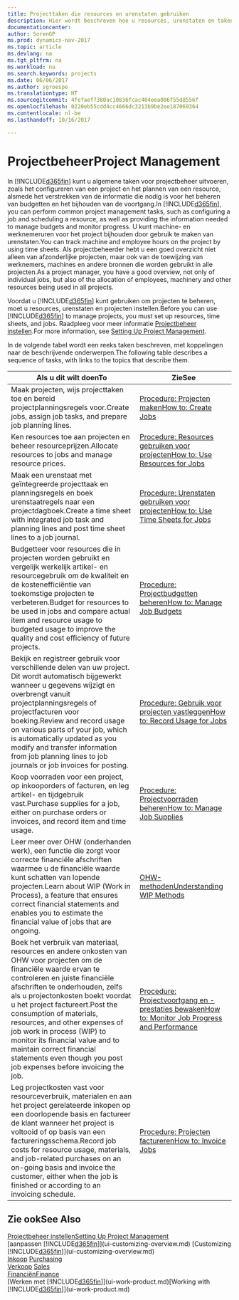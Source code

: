 ```yaml
---
title: Projecttaken die resources en urenstaten gebruiken
description: Hier wordt beschreven hoe u resources, urenstaten en taken gebruikt om projecten te beheren.
documentationcenter: 
author: SorenGP
ms.prod: dynamics-nav-2017
ms.topic: article
ms.devlang: na
ms.tgt_pltfrm: na
ms.workload: na
ms.search.keywords: projects
ms.date: 06/06/2017
ms.author: sgroespe
ms.translationtype: HT
ms.sourcegitcommit: 4fefaef7380ac10836fcac404eea006f55d8556f
ms.openlocfilehash: 0220eb55cdd4cc4666dc3213b9be2ee187069364
ms.contentlocale: nl-be
ms.lasthandoff: 10/16/2017

---
```

# <a name="project-management"></a><span data-ttu-id="41782-103">Projectbeheer</span><span class="sxs-lookup"><span data-stu-id="41782-103">Project Management</span></span>
<span data-ttu-id="41782-104">In [!INCLUDE[d365fin](includes/d365fin_md.md)] kunt u algemene taken voor projectbeheer uitvoeren, zoals het configureren van een project en het plannen van een resource, alsmede het verstrekken van de informatie die nodig is voor het beheren van budgetten en het bijhouden van de voortgang.</span><span class="sxs-lookup"><span data-stu-id="41782-104">In [!INCLUDE[d365fin](includes/d365fin_md.md)], you can perform common project management tasks, such as configuring a job and scheduling a resource, as well as providing the information needed to manage budgets and monitor progress.</span></span> <span data-ttu-id="41782-105">U kunt machine- en werknemeruren voor het project bijhouden door gebruik te maken van urenstaten.</span><span class="sxs-lookup"><span data-stu-id="41782-105">You can track machine and employee hours on the project by using time sheets.</span></span> <span data-ttu-id="41782-106">Als projectbeheerder hebt u een goed overzicht niet alleen van afzonderlijke projecten, maar ook van de toewijzing van werknemers, machines en andere bronnen die worden gebruikt in alle projecten.</span><span class="sxs-lookup"><span data-stu-id="41782-106">As a project manager, you have a good overview, not only of individual jobs, but also of the allocation of employees, machinery and other resources being used in all projects.</span></span>

<span data-ttu-id="41782-107">Voordat u [!INCLUDE[d365fin](includes/d365fin_md.md)] kunt gebruiken om projecten te beheren, moet u resources, urenstaten en projecten instellen.</span><span class="sxs-lookup"><span data-stu-id="41782-107">Before you can use [!INCLUDE[d365fin](includes/d365fin_md.md)] to manage projects, you must set up resources, time sheets, and jobs.</span></span> <span data-ttu-id="41782-108">Raadpleeg voor meer informatie [Projectbeheer instellen](projects-setup-projects.md).</span><span class="sxs-lookup"><span data-stu-id="41782-108">For more information, see [Setting Up Project Management](projects-setup-projects.md).</span></span>  

<span data-ttu-id="41782-109">In de volgende tabel wordt een reeks taken beschreven, met koppelingen naar de beschrijvende onderwerpen.</span><span class="sxs-lookup"><span data-stu-id="41782-109">The following table describes a sequence of tasks, with links to the topics that describe them.</span></span>

| <span data-ttu-id="41782-110">Als u dit wilt doen</span><span class="sxs-lookup"><span data-stu-id="41782-110">To</span></span> | <span data-ttu-id="41782-111">Zie</span><span class="sxs-lookup"><span data-stu-id="41782-111">See</span></span> |
| --- | --- |
| <span data-ttu-id="41782-112">Maak projecten, wijs projecttaken toe en bereid projectplanningsregels voor.</span><span class="sxs-lookup"><span data-stu-id="41782-112">Create jobs, assign job tasks, and prepare job planning lines.</span></span> |[<span data-ttu-id="41782-113">Procedure: Projecten maken</span><span class="sxs-lookup"><span data-stu-id="41782-113">How to: Create Jobs</span></span>](projects-how-create-jobs.md) |
| <span data-ttu-id="41782-114">Ken resources toe aan projecten en beheer resourceprijzen.</span><span class="sxs-lookup"><span data-stu-id="41782-114">Allocate resources to jobs and manage resource prices.</span></span> |[<span data-ttu-id="41782-115">Procedure: Resources gebruiken voor projecten</span><span class="sxs-lookup"><span data-stu-id="41782-115">How to: Use Resources for Jobs</span></span>](projects-how-use-resources.md) |
| <span data-ttu-id="41782-116">Maak een urenstaat met geïntegreerde projecttaak en planningsregels en boek urenstaatregels naar een projectdagboek.</span><span class="sxs-lookup"><span data-stu-id="41782-116">Create a time sheet with integrated job task and planning lines and post time sheet lines to a job journal.</span></span> |[<span data-ttu-id="41782-117">Procedure: Urenstaten gebruiken voor projecten</span><span class="sxs-lookup"><span data-stu-id="41782-117">How to: Use Time Sheets for Jobs</span></span>](projects-how-use-time-sheets.md) |
| <span data-ttu-id="41782-118">Budgetteer voor resources die in projecten worden gebruikt en vergelijk werkelijk artikel- en resourcegebruik om de kwaliteit en de kostenefficiëntie van toekomstige projecten te verbeteren.</span><span class="sxs-lookup"><span data-stu-id="41782-118">Budget for resources to be used in jobs and compare actual item and resource usage to budgeted usage to improve the quality and cost efficiency of future projects.</span></span> |[<span data-ttu-id="41782-119">Procedure: Projectbudgetten beheren</span><span class="sxs-lookup"><span data-stu-id="41782-119">How to: Manage Job Budgets</span></span>](projects-how-manage-budgets.md) |
| <span data-ttu-id="41782-120">Bekijk en registreer gebruik voor verschillende delen van uw project. Dit wordt automatisch bijgewerkt wanneer u gegevens wijzigt en overbrengt vanuit projectplanningsregels of projectfacturen voor boeking.</span><span class="sxs-lookup"><span data-stu-id="41782-120">Review and record usage on various parts of your job, which is automatically updated as you modify and transfer information from job planning lines to job journals or job invoices for posting.</span></span> |[<span data-ttu-id="41782-121">Procedure: Gebruik voor projecten vastleggen</span><span class="sxs-lookup"><span data-stu-id="41782-121">How to: Record Usage for Jobs</span></span>](projects-how-record-job-usage.md) |
| <span data-ttu-id="41782-122">Koop voorraden voor een project, op inkooporders of facturen, en leg artikel- en tijdgebruik vast.</span><span class="sxs-lookup"><span data-stu-id="41782-122">Purchase supplies for a job, either on purchase orders or invoices, and record item and time usage.</span></span> |[<span data-ttu-id="41782-123">Procedure: Projectvoorraden beheren</span><span class="sxs-lookup"><span data-stu-id="41782-123">How to: Manage Job Supplies</span></span>](projects-how-manage-project-supplies.md) |
| <span data-ttu-id="41782-124">Leer meer over OHW (onderhanden werk), een functie die zorgt voor correcte financiële afschriften waarmee u de financiële waarde kunt schatten van lopende projecten.</span><span class="sxs-lookup"><span data-stu-id="41782-124">Learn about WIP (Work in Process), a feature that ensures correct financial statements and enables you to estimate the financial value of jobs that are ongoing.</span></span> |[<span data-ttu-id="41782-125">OHW-methoden</span><span class="sxs-lookup"><span data-stu-id="41782-125">Understanding WIP Methods</span></span>](projects-understanding-wip.md) |
| <span data-ttu-id="41782-126">Boek het verbruik van materiaal, resources en andere onkosten van OHW voor projecten om de financiële waarde ervan te controleren en juiste financiële afschriften te onderhouden, zelfs als u projectonkosten boekt voordat u het project factureert.</span><span class="sxs-lookup"><span data-stu-id="41782-126">Post the consumption of materials, resources, and other expenses of job work in process (WIP) to monitor its financial value and to maintain correct financial statements even though you post job expenses before invoicing the job.</span></span> |[<span data-ttu-id="41782-127">Procedure: Projectvoortgang en -prestaties bewaken</span><span class="sxs-lookup"><span data-stu-id="41782-127">How to: Monitor Job Progress and Performance</span></span>](projects-how-monitor-progress-performance.md) |
| <span data-ttu-id="41782-128">Leg projectkosten vast voor resourceverbruik, materialen en aan het project gerelateerde inkopen op een doorlopende basis en factureer de klant wanneer het project is voltooid of op basis van een factureringsschema.</span><span class="sxs-lookup"><span data-stu-id="41782-128">Record job costs for resource usage, materials, and job-related purchases on an on-going basis and invoice the customer, either when the job is finished or according to an invoicing schedule.</span></span> |[<span data-ttu-id="41782-129">Procedure: Projecten factureren</span><span class="sxs-lookup"><span data-stu-id="41782-129">How to: Invoice Jobs</span></span>](projects-how-invoice-jobs.md) |

## <a name="see-also"></a><span data-ttu-id="41782-130">Zie ook</span><span class="sxs-lookup"><span data-stu-id="41782-130">See Also</span></span>
[<span data-ttu-id="41782-131">Projectbeheer instellen</span><span class="sxs-lookup"><span data-stu-id="41782-131">Setting Up Project Management</span></span>](projects-setup-projects.md)  
<span data-ttu-id="41782-132">[aanpassen [!INCLUDE[d365fin](includes/d365fin_md.md)]](ui-customizing-overview.md)    </span><span class="sxs-lookup"><span data-stu-id="41782-132">[Customizing [!INCLUDE[d365fin](includes/d365fin_md.md)]](ui-customizing-overview.md)    </span></span>  
<span data-ttu-id="41782-133">[Inkoop](purchasing-manage-purchasing.md)       </span><span class="sxs-lookup"><span data-stu-id="41782-133">[Purchasing](purchasing-manage-purchasing.md)       </span></span>  
<span data-ttu-id="41782-134">[Verkoop](sales-manage-sales.md)  </span><span class="sxs-lookup"><span data-stu-id="41782-134">[Sales](sales-manage-sales.md)  </span></span>  
[<span data-ttu-id="41782-135">Financiën</span><span class="sxs-lookup"><span data-stu-id="41782-135">Finance</span></span>](finance.md)  
<span data-ttu-id="41782-136">[Werken met [!INCLUDE[d365fin](includes/d365fin_md.md)]](ui-work-product.md)</span><span class="sxs-lookup"><span data-stu-id="41782-136">[Working with [!INCLUDE[d365fin](includes/d365fin_md.md)]](ui-work-product.md)</span></span>  

